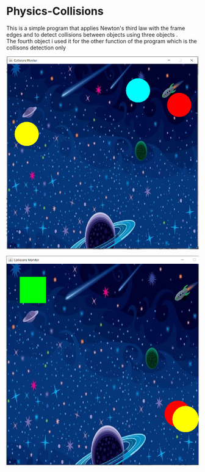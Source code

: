 # Physics-Collisions
This is a simple program that applies Newton's third law with the frame edges and to detect collisions between objects using three objects . <br>The fourth object i used it for the other function of the program which is the collisons detection only

![](ScreenShots/1.PNG)


![](ScreenShots/2.PNG)
